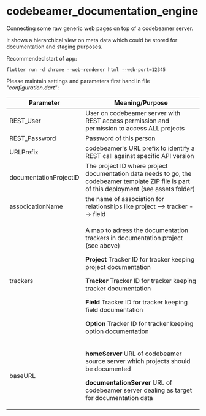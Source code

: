 # codebeamer_documentation_engine

Connecting some raw generic web pages on top of a codebeamer server.

It shows a hierarchical view on  meta data which could be stored for documentation and staging purposes.

Recommended start of app:

```
flutter run -d chrome --web-renderer html --web-port=12345
```
Please maintain settings and parameters first hand in file _"configuration.dart"_:

|Parameter|Meaning/Purpose|
|---------|---------------|
|REST_User|User on codebeamer server with REST access permission and permission to access ALL projects|
|REST_Password|Password of this person|
|URLPrefix|codebeamer's URL prefix to identify a REST call against specific API version|
|documentationProjectID|The project ID where project documentation data needs to go, the codebeamer template ZIP file is part of this deployment (see assets folder)|
|associcationName|the name of association for relationships like project --> tracker --> field|
|trackers|<p>A map to adress the documentation trackers in documentation project (see above)</p><p>**Project** Tracker ID for tracker keeping project documentation</p><p>**Tracker** Tracker ID for tracker keeping tracker documentation</p><p>**Field** Tracker ID for tracker keeping field documentation</p><p>**Option** Tracker ID for tracker keeping option documentation</p>|
|baseURL|<p>**homeServer** URL of codebeamer source server which projects should be documented</p><p>**documentationServer** URL of codebeamer server dealing as target for documentation data</p>